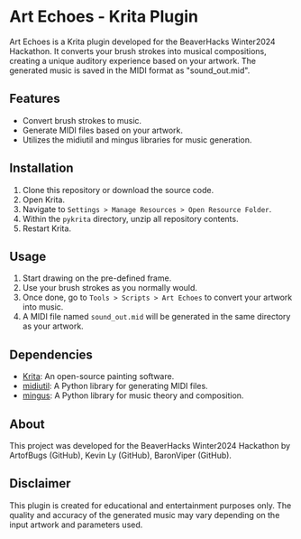 # Art Echoes - Krita Plugin

Art Echoes is a Krita plugin developed for the BeaverHacks Winter2024 Hackathon. It converts your brush strokes into musical compositions, creating a unique auditory experience based on your artwork. The generated music is saved in the MIDI format as "sound_out.mid".

## Features

- Convert brush strokes to music.
- Generate MIDI files based on your artwork.
- Utilizes the midiutil and mingus libraries for music generation.

## Installation

1. Clone this repository or download the source code.
2. Open Krita.
3. Navigate to `Settings > Manage Resources > Open Resource Folder`.
4. Within the `pykrita` directory, unzip all repository contents.
5. Restart Krita.

## Usage

1. Start drawing on the pre-defined frame.
2. Use your brush strokes as you normally would.
3. Once done, go to `Tools > Scripts > Art Echoes` to convert your artwork into music.
4. A MIDI file named `sound_out.mid` will be generated in the same directory as your artwork.

## Dependencies

- [Krita](https://krita.org/): An open-source painting software.
- [midiutil](https://pypi.org/project/MIDIUtil/): A Python library for generating MIDI files.
- [mingus](https://pypi.org/project/mingus/): A Python library for music theory and composition.

## About

This project was developed for the BeaverHacks Winter2024 Hackathon by ArtofBugs (GitHub), Kevin Ly (GitHub), BaronViper (GitHub).

## Disclaimer

This plugin is created for educational and entertainment purposes only. The quality and accuracy of the generated music may vary depending on the input artwork and parameters used.